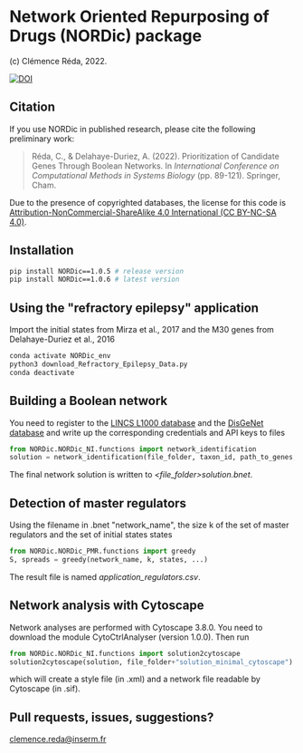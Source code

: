 # Network Oriented Repurposing of Drugs (NORDic) package
(c) Clémence Réda, 2022.

[![DOI](https://zenodo.org/badge/DOI/10.5281/zenodo.7239048.svg)](https://doi.org/10.5281/zenodo.7239048)

## Citation

If you use NORDic in published research, please cite the following preliminary work:

> Réda, C., & Delahaye-Duriez, A. (2022). Prioritization of Candidate Genes Through Boolean Networks. In *International Conference on Computational Methods in Systems Biology* (pp. 89-121). Springer, Cham.

Due to the presence of copyrighted databases, the license for this code is [Attribution-NonCommercial-ShareAlike 4.0 International (CC BY-NC-SA 4.0)](https://creativecommons.org/licenses/by-nc-sa/4.0/).

## Installation

```bash
pip install NORDic==1.0.5 # release version
pip install NORDic==1.0.6 # latest version
```

## Using the "refractory epilepsy" application

Import the initial states from Mirza et al., 2017 and the M30 genes from Delahaye-Duriez et al., 2016

```bash
conda activate NORDic_env
python3 download_Refractory_Epilepsy_Data.py
conda deactivate
```

## Building a Boolean network

You need to register to the [LINCS L1000 database](https://clue.io/developer-resources#apisection) and the [DisGeNet database](https://www.disgenet.org/) and write up the corresponding credentials and API keys to files 

```python
from NORDic.NORDic_NI.functions import network_identification
solution = network_identification(file_folder, taxon_id, path_to_genes, ...)
```

The final network solution is written to *<file_folder>solution.bnet*.

## Detection of master regulators

Using the filename in .bnet "network_name", the size k of the set of master regulators and the set of initial states states

```python
from NORDic.NORDic_PMR.functions import greedy
S, spreads = greedy(network_name, k, states, ...)
```

The result file is named *application_regulators.csv*.

## Network analysis with Cytoscape

Network analyses are performed with Cytoscape 3.8.0. You need to download the module CytoCtrlAnalyser (version 1.0.0). Then run

```python
from NORDic.NORDic_NI.functions import solution2cytoscape
solution2cytoscape(solution, file_folder+"solution_minimal_cytoscape")
```

which will create a style file (in .xml) and a network file readable by Cytoscape (in .sif). 

## Pull requests, issues, suggestions?

clemence.reda@inserm.fr
